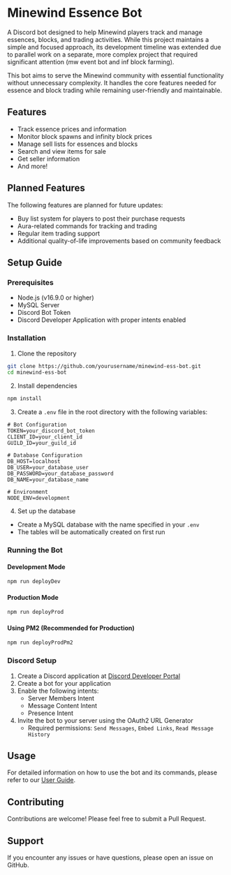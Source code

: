 # Minewind Essence Bot

A Discord bot designed to help Minewind players track and manage essences, blocks, and trading activities. While this project maintains a simple and focused approach, its development timeline was extended due to parallel work on a separate, more complex project that required significant attention (mw event bot and inf block farming).

This bot aims to serve the Minewind community with essential functionality without unnecessary complexity. It handles the core features needed for essence and block trading while remaining user-friendly and maintainable.

## Features

- Track essence prices and information
- Monitor block spawns and infinity block prices
- Manage sell lists for essences and blocks
- Search and view items for sale
- Get seller information
- And more!

## Planned Features

The following features are planned for future updates:

- Buy list system for players to post their purchase requests
- Aura-related commands for tracking and trading
- Regular item trading support
- Additional quality-of-life improvements based on community feedback

## Setup Guide

### Prerequisites

- Node.js (v16.9.0 or higher)
- MySQL Server
- Discord Bot Token
- Discord Developer Application with proper intents enabled

### Installation

1. Clone the repository
```bash
git clone https://github.com/yourusername/minewind-ess-bot.git
cd minewind-ess-bot
```

2. Install dependencies
```bash
npm install
```

3. Create a `.env` file in the root directory with the following variables:
```env
# Bot Configuration
TOKEN=your_discord_bot_token
CLIENT_ID=your_client_id
GUILD_ID=your_guild_id

# Database Configuration
DB_HOST=localhost
DB_USER=your_database_user
DB_PASSWORD=your_database_password
DB_NAME=your_database_name

# Environment
NODE_ENV=development
```

4. Set up the database
- Create a MySQL database with the name specified in your `.env`
- The tables will be automatically created on first run

### Running the Bot

#### Development Mode
```bash
npm run deployDev
```

#### Production Mode
```bash
npm run deployProd
```

#### Using PM2 (Recommended for Production)
```bash
npm run deployProdPm2
```

### Discord Setup

1. Create a Discord application at [Discord Developer Portal](https://discord.com/developers/applications)
2. Create a bot for your application
3. Enable the following intents:
   - Server Members Intent
   - Message Content Intent
   - Presence Intent
4. Invite the bot to your server using the OAuth2 URL Generator
   - Required permissions: `Send Messages`, `Embed Links`, `Read Message History`

## Usage

For detailed information on how to use the bot and its commands, please refer to our [User Guide](user%20guide.md).

## Contributing

Contributions are welcome! Please feel free to submit a Pull Request.

## Support

If you encounter any issues or have questions, please open an issue on GitHub.
